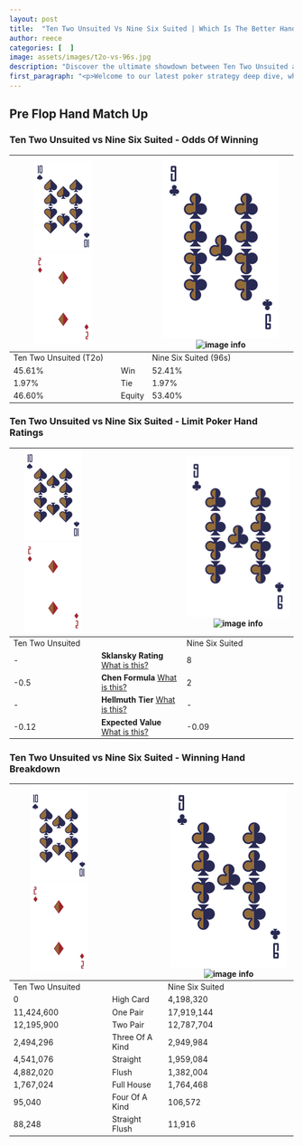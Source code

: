 ```yaml
---
layout: post
title:  "Ten Two Unsuited Vs Nine Six Suited | Which Is The Better Hand In Poker? A Complete Guide"
author: reece
categories: [  ]
image: assets/images/t2o-vs-96s.jpg
description: "Discover the ultimate showdown between Ten Two Unsuited and Nine Six Suited in poker! Uncover the odds, strategies, and scenarios where one hand triumphs over the other. Get ready to up your poker game with this thrilling analysis."
first_paragraph: "<p>Welcome to our latest poker strategy deep dive, where we're pitting two distinct hands against each other in a high-stakes showdown: Ten Two Unsuited vs Nine Six Suited.</p><p>In the dynamic world of poker, every decision counts, and knowing which hand holds the upper hand is key to your success at the table.</p><p>In this article, we'll dissect these two hands, explore the scenarios where one dominates the other, and equip you with the knowledge to make strategic choices that can tip the odds in your favor.</p><p>Get ready to unravel the intriguing dynamics of these poker hands and elevate your game to new heights.</p>"
---
```




[comment]: # (sp0)

## Pre Flop Hand Match Up

<div class="table hand-ratings" markdown="1"> 



### Ten Two Unsuited vs Nine Six Suited - Odds Of Winning


    
| ![image info](assets/images/hand1/T.png) ![image info](assets/images/hand1/2o.png) |  | ![image info](assets/images/hand2/9.png) ![image info](assets/images/hand2/6s.png) |
| -------- | -------- | -------- |
| Ten Two Unsuited (T2o) |  | Nine Six Suited (96s) |
| 45.61% | Win | 52.41% |
| 1.97% | Tie | 1.97% |
| 46.60% | Equity | 53.40% |




[comment]: # (sp1)



### Ten Two Unsuited vs Nine Six Suited - Limit Poker Hand Ratings


    
| ![image info](assets/images/hand1/T.png) ![image info](assets/images/hand1/2o.png) |  | ![image info](assets/images/hand2/9.png) ![image info](assets/images/hand2/6s.png) |
| -------- | -------- | -------- |
| Ten Two Unsuited |  | Nine Six Suited |
| - | **Sklansky Rating** [What is this?](/sklansky-rating-explained) | 8 |
| -0.5 | **Chen Formula** [What is this?](/chen-formula-explained) | 2 |
| - | **Hellmuth Tier** [What is this?](/Hellmuth-tier-explained) | - |
| -0.12 | **Expected Value** [What is this?](/expected-value-explained) | -0.09 |




[comment]: # (sp2)



### Ten Two Unsuited vs Nine Six Suited - Winning Hand Breakdown


    
| ![image info](assets/images/hand1/T.png) ![image info](assets/images/hand1/2o.png) |  | ![image info](assets/images/hand2/9.png) ![image info](assets/images/hand2/6s.png) |
| -------- | -------- | -------- |
| Ten Two Unsuited |  | Nine Six Suited |
| 0 | High Card | 4,198,320 |
| 11,424,600 | One Pair | 17,919,144 |
| 12,195,900 | Two Pair | 12,787,704 |
| 2,494,296 | Three Of A Kind | 2,949,984 |
| 4,541,076 | Straight | 1,959,084 |
| 4,882,020 | Flush | 1,382,004 |
| 1,767,024 | Full House | 1,764,468 |
| 95,040 | Four Of A Kind | 106,572 |
| 88,248 | Straight Flush | 11,916 |




[comment]: # (sp3)



</div>

[comment]: # (sp4)



[comment]: # (sp5)

